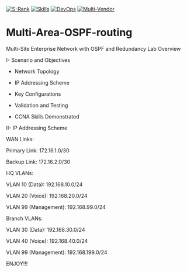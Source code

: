 [![S-Rank](https://img.shields.io/badge/Level-S--Rank%20Hunter-red)](README.md)
[![Skills](https://img.shields.io/badge/Skills-Elite%20Network%20Automation-orange)](README.md)
[![DevOps](https://img.shields.io/badge/DevOps-Infrastructure%20as%20Code-green)](README.md)
[![Multi-Vendor](https://img.shields.io/badge/Multi--Vendor-14%20NEDs-purple)](README.md)


# Multi-Area-OSPF-routing
Multi-Site Enterprise Network with OSPF and Redundancy
    Lab Overview

  I- Scenario and Objectives

   - Network Topology

   - IP Addressing Scheme

   - Key Configurations

   - Validation and Testing

   - CCNA Skills Demonstrated

  II- IP Addressing Scheme

  WAN Links:

  Primary Link: 172.16.1.0/30

  Backup Link: 172.16.2.0/30

HQ VLANs:

  VLAN 10 (Data): 192.168.10.0/24

  VLAN 20 (Voice): 192.168.20.0/24

  VLAN 99 (Management): 192.168.99.0/24

Branch VLANs:

  VLAN 30 (Data): 192.168.30.0/24

  VLAN 40 (Voice): 192.168.40.0/24

 VLAN 99 (Management): 192.168.199.0/24
 
 ENJOY!!!
    
